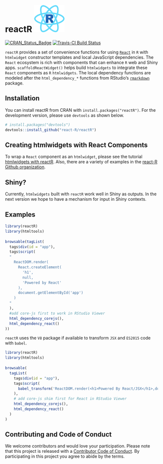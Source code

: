 
# reactR <img src="vignettes/logo.svg" alt="reactR logo" width="100px" />

<!-- README.md is generated from README.Rmd. Please edit that file -->

[![CRAN\_Status\_Badge](https://www.r-pkg.org/badges/version/reactR)](https://cran.r-project.org/package=reactR)
[![Travis-CI Build
Status](https://travis-ci.org/react-R/reactR.svg?branch=master)](https://travis-ci.org/react-R/reactR)

`reactR` provides a set of convenience functions for using
[`React`](https://facebook.github.io/react) in `R` with `htmlwidget`
constructor templates and local JavaScript dependencies. The `React`
ecosystem is rich with components that can enhance `R` web and Shiny
apps. `scaffoldReactWidget()` helps build `htmlwidgets` to integrate
these `React` components as `R` `htmlwidgets`. The local dependency
functions are modeled after the `html_dependency_*` functions from
RStudio’s [`rmarkdown`](https://github.com/rstudio/rmarkdown) package.

## Installation

You can install reactR from CRAN with `install.packages("reactR")`. For
the development version, please use `devtools` as shown below.

``` r
# install.packages("devtools")
devtools::install_github("react-R/reactR")
```

## Creating htmlwidgets with React Components

To wrap a `React` component as an `htmlwidget`, please see the tutorial
[htmlwidgets with
reactR](https://react-r.github.io/reactR/articles/intro_htmlwidgets.html).
Also, there are a variety of examples in the [react-R Github
organization](https://github.com/react-R).

## Shiny?

Currently, `htmlwidgets` built with `reactR` work well in Shiny as
outputs. In the next version we hope to have a mechanism for input in
Shiny contexts.

## Examples

``` r
library(reactR)
library(htmltools)

browsable(tagList(
  tags$div(id = "app"),
  tags$script(
  "
    ReactDOM.render(
      React.createElement(
        'h1',
        null,
        'Powered by React'
      ),
      document.getElementById('app')
    )
  "
  ),
  #add core-js first to work in RStudio Viewer
  html_dependency_corejs(),
  html_dependency_react()
))
```

`reactR` uses the `V8` package if available to transform `JSX` and
`ES2015` code with `babel`.

``` r
library(reactR)
library(htmltools)

browsable(
  tagList(
    tags$div(id = "app"),
    tags$script(
      babel_transform('ReactDOM.render(<h1>Powered By React/JSX</h1>,document.getElementById("app"))')
    ),
    # add core-js shim first for React in RStudio Viewer
    html_dependency_corejs(),
    html_dependency_react()
  )
)
```

## Contributing and Code of Conduct

We welcome contributors and would love your participation. Please note
that this project is released with a [Contributor Code of
Conduct](CONDUCT.md). By participating in this project you agree to
abide by the terms.
